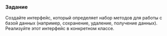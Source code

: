 ### Задание
Создайте интерфейс, который определяет набор методов для работы с базой данных (например, сохранение, удаление, получение данных). Реализуйте этот интерфейс в конкретном классе.